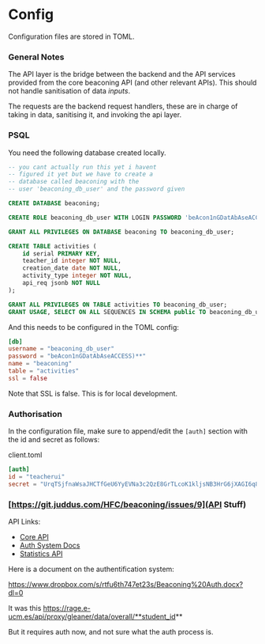 # Config
Configuration files are stored in TOML.

### General Notes
The API layer is the bridge between the backend and the API services provided
from the core beaconing API (and other relevant APIs). This should not handle
sanitisation of data _inputs_. 

The requests are the backend request handlers, these are in charge of taking
in data, sanitising it, and invoking the api layer.

### PSQL
You need the following database created locally.

```sql
-- you cant actually run this yet i havent
-- figured it yet but we have to create a 
-- database called beaconing with the
-- user 'beaconing_db_user' and the password given

CREATE DATABASE beaconing;

CREATE ROLE beaconing_db_user WITH LOGIN PASSWORD 'beAcon1nGDatAbAseACCESS)**';

GRANT ALL PRIVILEGES ON DATABASE beaconing TO beaconing_db_user;

CREATE TABLE activities (
    id serial PRIMARY KEY,
	teacher_id integer NOT NULL,
    creation_date date NOT NULL,
    activity_type integer NOT NULL,
	api_req jsonb NOT NULL
);

GRANT ALL PRIVILEGES ON TABLE activities TO beaconing_db_user;
GRANT USAGE, SELECT ON ALL SEQUENCES IN SCHEMA public TO beaconing_db_user;
```

And this needs to be configured in the TOML config:

```toml
[db]
username = "beaconing_db_user"
password = "beAcon1nGDatAbAseACCESS)**"
name = "beaconing"
table = "activities"
ssl = false
```

Note that SSL is false. This is for local development.

### Authorisation
In the configuration file, make sure to append/edit the `[auth]` section with the 
id and secret as follows:

client.toml
```toml
[auth]
id = "teacherui"
secret = "UrqTSjfnaWsaJHCTfGeU6YyEVNa3c2QzE8GrTLcoK1kljsNB3HrG6jXAGI6q8wKR"
```

### [https://git.juddus.com/HFC/beaconing/issues/9](API Stuff)
API Links:

* [Core API](https://core.beaconing.eu/api-docs/)
* [Auth System Docs](https://www.dropbox.com/s/rtfu6th747et23s/Beaconing%20Auth.docx?dl=0)
* [Statistics API](https://rage.e-ucm.es/api/proxy/gleaner/data/overall/student_id_here_link_follower)

Here is a document on the authentification system:

https://www.dropbox.com/s/rtfu6th747et23s/Beaconing%20Auth.docx?dl=0

It was this https://rage.e-ucm.es/api/proxy/gleaner/data/overall/**student_id**

But it requires auth now, and not sure what the auth process is.